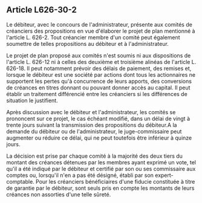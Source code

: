 Article L626-30-2
----
Le débiteur, avec le concours de l'administrateur, présente aux comités de
créanciers des propositions en vue d'élaborer le projet de plan mentionné à
l'article L. 626-2. Tout créancier membre d'un comité peut également soumettre
de telles propositions au débiteur et à l'administrateur.

Le projet de plan proposé aux comités n'est soumis ni aux dispositions de
l'article L. 626-12 ni à celles des deuxième et troisième alinéas de l'article
L. 626-18. Il peut notamment prévoir des délais de paiement, des remises et,
lorsque le débiteur est une société par actions dont tous les actionnaires ne
supportent les pertes qu'à concurrence de leurs apports, des conversions de
créances en titres donnant ou pouvant donner accès au capital. Il peut établir
un traitement différencié entre les créanciers si les différences de situation
le justifient.

Après discussion avec le débiteur et l'administrateur, les comités se prononcent
sur ce projet, le cas échéant modifié, dans un délai de vingt à trente jours
suivant la transmission des propositions du débiteur.A la demande du débiteur ou
de l'administrateur, le juge-commissaire peut augmenter ou réduire ce délai, qui
ne peut toutefois être inférieur à quinze jours.

La décision est prise par chaque comité à la majorité des deux tiers du montant
des créances détenues par les membres ayant exprimé un vote, tel qu'il a été
indiqué par le débiteur et certifié par son ou ses commissaire aux comptes ou,
lorsqu'il n'en a pas été désigné, établi par son expert-comptable. Pour les
créanciers bénéficiaires d'une fiducie constituée à titre de garantie par le
débiteur, sont seuls pris en compte les montants de leurs créances non assorties
d'une telle sûreté.
